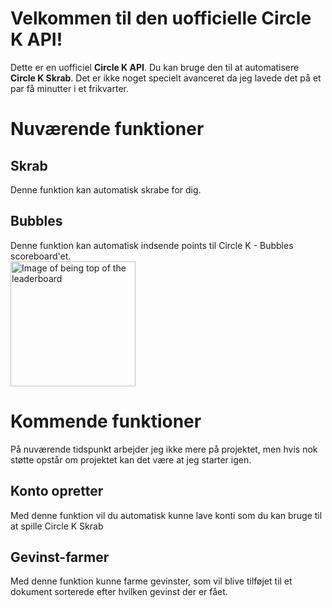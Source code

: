 # Velkommen til den uofficielle Circle K API!

Dette er en uofficiel **Circle K API**. Du kan bruge den til at automatisere **Circle K Skrab**.
Det er ikke noget specielt avanceret da jeg lavede det på et par få minutter i et frikvarter.

# Nuværende funktioner
## Skrab

Denne funktion kan automatisk skrabe for dig.

## Bubbles
Denne funktion kan automatisk indsende points til Circle K - Bubbles scoreboard'et.    
<img src="https://imgur.com/qqfh7SJ.png" alt="Image of being top of the leaderboard" width="200"/>
    
# Kommende funktioner
På nuværende tidspunkt arbejder jeg ikke mere på projektet, men hvis nok støtte opstår om projektet kan det være at jeg starter igen.
## Konto opretter
Med denne funktion vil du automatisk kunne lave konti som du kan bruge til at spille Circle K Skrab
## Gevinst-farmer
Med denne funktion kunne farme gevinster, som vil blive tilføjet til et dokument sorterede efter hvilken gevinst der er fået.
